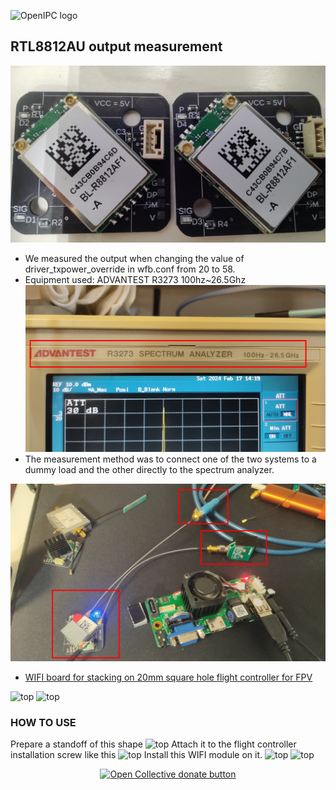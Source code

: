 
![OpenIPC logo](https://openipc.org/assets/openipc-logo-black.svg)

## RTL8812AU output measurement
![top](RTL8812AU.jpg)

- We measured the output when changing the value of driver_txpower_override in wfb.conf from 20 to 58.
- Equipment used: ADVANTEST R3273 100hz~26.5Ghz
![top](SpectramAnryzer_R3273.jpg)
- The measurement method was to connect one of the two systems to a dummy load and the other directly to the spectrum analyzer.

![top](RX/1451.jpg)

- [WIFI board for stacking on 20mm square hole flight controller for FPV](WIFI-BOARD)

![top](WIFI-board.jpg)
![top](WIFI-board2.jpg)
### HOW TO USE
Prepare a standoff of this shape
![top](photo/StandOff.jpg)
Attach it to the flight controller installation screw like this
![top](photo/install1.jpg)
Install this WIFI module on it.
![top](photo/install2.jpg)
![top](photo/install3.jpg)
<p align="center">
<a href="https://opencollective.com/openipc/contribute/backer-14335/checkout" target="_blank"><img src="https://opencollective.com/webpack/donate/button@2x.png?color=blue" width="250" alt="Open Collective donate button"></a>
</p>
